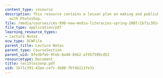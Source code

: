 ```yaml
---
content_type: resource
description: This resource contains a lesson plan on making and publishing animations
  with Photoshop.
file: /media/courses/cms-998-new-media-literacies-spring-2007/1b71c39142eece7c3b80fbf4b111fe31_lec15lessonp.pdf
file_type: application/pdf
learning_resource_types:
- Lecture Notes
ocw_type: OCWFile
parent_title: Lecture Notes
parent_type: CourseSection
parent_uid: 8fe3bfeb-9feb-8a40-84b2-af457599cd52
resourcetype: Document
title: lec15lessonp.pdf
uid: 1b71c391-42ee-ce7c-3b80-fbf4b111fe31
---
```

